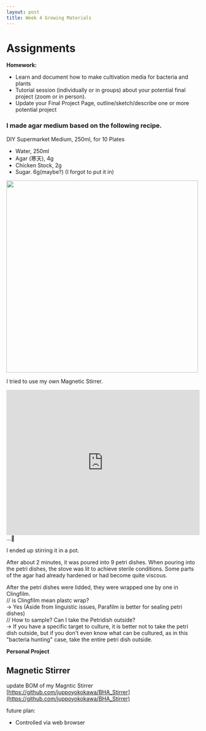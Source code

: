 ```yaml
---
layout: post
title: Week 4 Growing Materials
---
```


# Assignments  
**Homework:**  
- Learn and document how to make cultivation media for bacteria and plants  
- Tutorial session (individually or in groups) about your potential final project (zoom or in person).  
- Update your Final Project Page, outline/sketch/describe one or more potential project
  
### I made agar medium based on the following recipe.  
DIY Supermarket Medium, 250ml, for 10 Plates  
- Water, 250ml
- Agar (寒天), 4g
- Chicken Stock, 2g
- Sugar. 6g(maybe?) (I forgot to put it in)
  
<img src="{{ site.baseurl }}/images/week4sum-01.png" alt="" width="500"/>    
  
I tried to use my own Magnetic Stirrer.  
<div style="padding:75% 0 0 0;position:relative;"><iframe src="https://player.vimeo.com/video/692991035?h=da851aff71&amp;badge=0&amp;autopause=0&amp;player_id=0&amp;app_id=58479" frameborder="0" allow="autoplay; fullscreen; picture-in-picture" allowfullscreen style="position:absolute;top:0;left:0;width:100%;height:100%;" title="IMG_9898"></iframe></div><script src="https://player.vimeo.com/api/player.js"></script>   
...🤔  
  
I ended up stirring it in a pot.  
  
After about 2 minutes, it was poured into 9 petri dishes. When pouring into the petri dishes, the stove was lit to achieve sterile conditions. Some parts of the agar had already hardened or had become quite viscous.  
  
After the petri dishes were lidded, they were wrapped one by one in Clingfilm.  
// is Clingfilm mean plastc wrap?  
→ Yes (Aside from linguistic issues, Parafilm is better for sealing petri dishes)    
// How to sample? Can I take the Petridish outside?  
→ If you have a specific target to culture, it is better not to take the petri dish outside, but if you don't even know what can be cultured, as in this "bacteria hunting" case, take the entire petri dish outside.  
  


**Personal Project**
## Magnetic Stirrer   
update BOM of my Magntic Stirrer  
[https://github.com/juppoyokokawa/BHA_Stirrer](https://github.com/juppoyokokawa/BHA_Stirrer)  
  
future plan:  
- Controlled via web browser  

